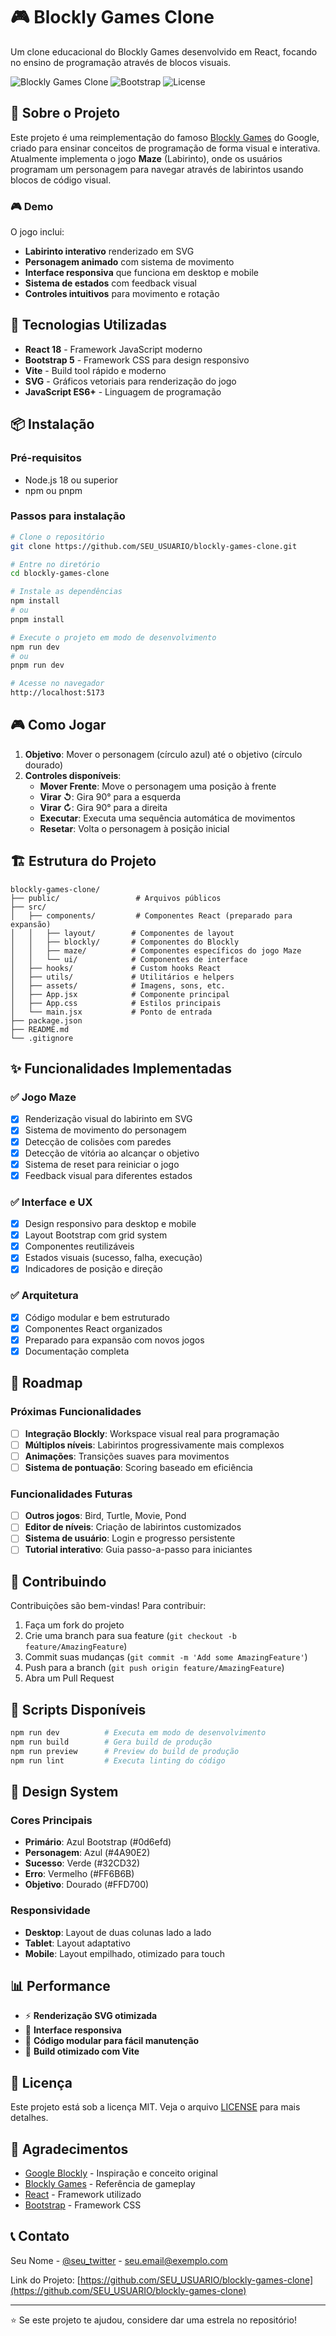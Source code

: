 # 🎮 Blockly Games Clone

Um clone educacional do Blockly Games desenvolvido em React, focando no ensino de programação através de blocos visuais.

![Blockly Games Clone](https://img.shields.io/badge/React-18-blue)
![Bootstrap](https://img.shields.io/badge/Bootstrap-5-purple)
![License](https://img.shields.io/badge/License-MIT-green)

## 🎯 Sobre o Projeto

Este projeto é uma reimplementação do famoso [Blockly Games](https://blockly.games/) do Google, criado para ensinar conceitos de programação de forma visual e interativa. Atualmente implementa o jogo **Maze** (Labirinto), onde os usuários programam um personagem para navegar através de labirintos usando blocos de código visual.

### 🎮 Demo

O jogo inclui:
- **Labirinto interativo** renderizado em SVG
- **Personagem animado** com sistema de movimento
- **Interface responsiva** que funciona em desktop e mobile
- **Sistema de estados** com feedback visual
- **Controles intuitivos** para movimento e rotação

## 🚀 Tecnologias Utilizadas

- **React 18** - Framework JavaScript moderno
- **Bootstrap 5** - Framework CSS para design responsivo
- **Vite** - Build tool rápido e moderno
- **SVG** - Gráficos vetoriais para renderização do jogo
- **JavaScript ES6+** - Linguagem de programação

## 📦 Instalação

### Pré-requisitos
- Node.js 18 ou superior
- npm ou pnpm

### Passos para instalação

```bash
# Clone o repositório
git clone https://github.com/SEU_USUARIO/blockly-games-clone.git

# Entre no diretório
cd blockly-games-clone

# Instale as dependências
npm install
# ou
pnpm install

# Execute o projeto em modo de desenvolvimento
npm run dev
# ou
pnpm run dev

# Acesse no navegador
http://localhost:5173
```

## 🎮 Como Jogar

1. **Objetivo**: Mover o personagem (círculo azul) até o objetivo (círculo dourado)
2. **Controles disponíveis**:
   - **Mover Frente**: Move o personagem uma posição à frente
   - **Virar ↺**: Gira 90° para a esquerda  
   - **Virar ↻**: Gira 90° para a direita
   - **Executar**: Executa uma sequência automática de movimentos
   - **Resetar**: Volta o personagem à posição inicial

## 🏗️ Estrutura do Projeto

```
blockly-games-clone/
├── public/                 # Arquivos públicos
├── src/
│   ├── components/         # Componentes React (preparado para expansão)
│   │   ├── layout/        # Componentes de layout
│   │   ├── blockly/       # Componentes do Blockly
│   │   ├── maze/          # Componentes específicos do jogo Maze
│   │   └── ui/            # Componentes de interface
│   ├── hooks/             # Custom hooks React
│   ├── utils/             # Utilitários e helpers
│   ├── assets/            # Imagens, sons, etc.
│   ├── App.jsx            # Componente principal
│   ├── App.css            # Estilos principais
│   └── main.jsx           # Ponto de entrada
├── package.json
├── README.md
└── .gitignore
```

## ✨ Funcionalidades Implementadas

### ✅ Jogo Maze
- [x] Renderização visual do labirinto em SVG
- [x] Sistema de movimento do personagem
- [x] Detecção de colisões com paredes
- [x] Detecção de vitória ao alcançar o objetivo
- [x] Sistema de reset para reiniciar o jogo
- [x] Feedback visual para diferentes estados

### ✅ Interface e UX
- [x] Design responsivo para desktop e mobile
- [x] Layout Bootstrap com grid system
- [x] Componentes reutilizáveis
- [x] Estados visuais (sucesso, falha, execução)
- [x] Indicadores de posição e direção

### ✅ Arquitetura
- [x] Código modular e bem estruturado
- [x] Componentes React organizados
- [x] Preparado para expansão com novos jogos
- [x] Documentação completa

## 🔮 Roadmap

### Próximas Funcionalidades
- [ ] **Integração Blockly**: Workspace visual real para programação
- [ ] **Múltiplos níveis**: Labirintos progressivamente mais complexos
- [ ] **Animações**: Transições suaves para movimentos
- [ ] **Sistema de pontuação**: Scoring baseado em eficiência

### Funcionalidades Futuras
- [ ] **Outros jogos**: Bird, Turtle, Movie, Pond
- [ ] **Editor de níveis**: Criação de labirintos customizados
- [ ] **Sistema de usuário**: Login e progresso persistente
- [ ] **Tutorial interativo**: Guia passo-a-passo para iniciantes

## 🤝 Contribuindo

Contribuições são bem-vindas! Para contribuir:

1. Faça um fork do projeto
2. Crie uma branch para sua feature (`git checkout -b feature/AmazingFeature`)
3. Commit suas mudanças (`git commit -m 'Add some AmazingFeature'`)
4. Push para a branch (`git push origin feature/AmazingFeature`)
5. Abra um Pull Request

## 📄 Scripts Disponíveis

```bash
npm run dev          # Executa em modo de desenvolvimento
npm run build        # Gera build de produção
npm run preview      # Preview do build de produção
npm run lint         # Executa linting do código
```

## 🎨 Design System

### Cores Principais
- **Primário**: Azul Bootstrap (#0d6efd)
- **Personagem**: Azul (#4A90E2)
- **Sucesso**: Verde (#32CD32)
- **Erro**: Vermelho (#FF6B6B)
- **Objetivo**: Dourado (#FFD700)

### Responsividade
- **Desktop**: Layout de duas colunas lado a lado
- **Tablet**: Layout adaptativo
- **Mobile**: Layout empilhado, otimizado para touch

## 📊 Performance

- ⚡ **Renderização SVG otimizada**
- 📱 **Interface responsiva**
- 🎯 **Código modular para fácil manutenção**
- 🔧 **Build otimizado com Vite**

## 📝 Licença

Este projeto está sob a licença MIT. Veja o arquivo [LICENSE](LICENSE) para mais detalhes.

## 🙏 Agradecimentos

- [Google Blockly](https://developers.google.com/blockly) - Inspiração e conceito original
- [Blockly Games](https://blockly.games/) - Referência de gameplay
- [React](https://reactjs.org/) - Framework utilizado
- [Bootstrap](https://getbootstrap.com/) - Framework CSS

## 📞 Contato

Seu Nome - [@seu_twitter](https://twitter.com/seu_twitter) - seu.email@exemplo.com

Link do Projeto: [https://github.com/SEU_USUARIO/blockly-games-clone](https://github.com/SEU_USUARIO/blockly-games-clone)

---

⭐ Se este projeto te ajudou, considere dar uma estrela no repositório!

